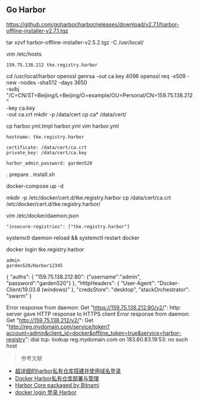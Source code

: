 ## Go Harbor

https://github.com/goharbor/harbor/releases/download/v2.7.1/harbor-offline-installer-v2.7.1.tgz

tar xzvf harbor-offline-installer-v2.5.2.tgz -C /usr/local/

vim /etc/hosts
```
159.75.138.212 tke.registry.harbor
```

cd /usr/local/harbor
openssl genrsa -out ca.key 4096
openssl req -x509 -new -nodes -sha512 -days 3650 \
 -subj "/C=CN/ST=Beijing/L=Beijing/O=example/OU=Personal/CN=159.75.138.212" \
 -key ca.key \
 -out ca.crt
mkdir -p /data/cert
cp ca* /data/cert/

cp harbor.yml.tmpl harbor.yml
vim harbor.yml
```
hostname: tke.registry.harbor

certificate: /data/cert/ca.crt
private_key: /data/cert/ca.key

harbor_admin_password: garden520
```

. prepare
. install.sh

docker-compose up -d

mkdir -p /etc/docker/cert.d/tke.registry.harbor
cp /data/cert/ca.crt /etc/docker/cert.d/tke.registry.harbor/

vim /etc/docker/daemon.json
```
"insecure-registries": ["tke.registry.harbor"]
```

systemctl daemon-reload && systemctl restart docker

docker login tke.registry.harbor
```
admin
garden520/Harbor12345
```

{
	"auths": {
		"159.75.138.212:80": {"username":"admin", "password":"garden520"}
	},
	"HttpHeaders": {
		"User-Agent": "Docker-Client/19.03.8 (windows)"
	},
	"credsStore": "desktop",
	"stackOrchestrator": "swarm"
}

Error response from daemon: Get "https://159.75.138.212:80/v2/": http: server gave HTTP response to HTTPS client
Error response from daemon: Get "http://159.75.138.212/v2/": Get "http://reg.mydomain.com/service/token?account=admin&client_id=docker&offline_token=true&service=harbor-registry": dial tcp: lookup reg.mydomain.com on 183.60.83.19:53: no such host

> 参考文献

* [超详细的harbor私有仓库搭建并使用域名登录](https://blog.csdn.net/weixin_45231541/article/details/125556143)
* [Docker Harbor私有仓库部署与管理](https://developer.aliyun.com/article/898329)
* [Harbor Core packaged by Bitnami](https://hub.docker.com/r/bitnami/harbor-core)
* [docker login 登录 Harbor](https://randyou.github.io/2020/06/16/docker-login-harbor/index.html)
